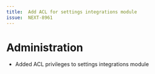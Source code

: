 ```yaml
---
title:  Add ACL for settings integrations module    
issue:  NEXT-8961    
---
```

# Administration
* Added ACL privileges to settings integrations module
